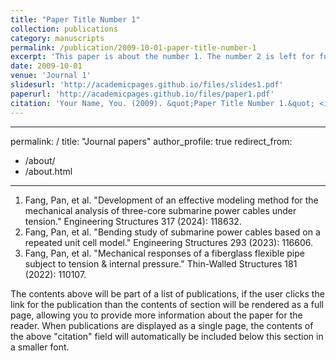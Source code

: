 ```yaml
---
title: "Paper Title Number 1"
collection: publications
category: manuscripts
permalink: /publication/2009-10-01-paper-title-number-1
excerpt: 'This paper is about the number 1. The number 2 is left for future work.'
date: 2009-10-01
venue: 'Journal 1'
slidesurl: 'http://academicpages.github.io/files/slides1.pdf'
paperurl: 'http://academicpages.github.io/files/paper1.pdf'
citation: 'Your Name, You. (2009). &quot;Paper Title Number 1.&quot; <i>Journal 1</i>. 1(1).'
---
```


---
permalink: /
title: "Journal papers"
author_profile: true
redirect_from: 
  - /about/
  - /about.html
---

1. Fang, Pan, et al. "Development of an effective modeling method for the mechanical analysis of three-core submarine power cables under tension." Engineering Structures 317 (2024): 118632.
2. Fang, Pan, et al. "Bending study of submarine power cables based on a repeated unit cell model." Engineering Structures 293 (2023): 116606.
3. Fang, Pan, et al. "Mechanical responses of a fiberglass flexible pipe subject to tension & internal pressure." Thin-Walled Structures 181 (2022): 110107.



The contents above will be part of a list of publications, if the user clicks the link for the publication than the contents of section will be rendered as a full page, allowing you to provide more information about the paper for the reader. When publications are displayed as a single page, the contents of the above "citation" field will automatically be included below this section in a smaller font.
